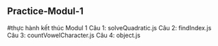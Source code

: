 ## Practice-Modul-1
#thực hành kết thúc Modul 1
Câu 1: solveQuadratic.js
Câu 2: findIndex.js
Câu 3: countVowelCharacter.js
Câu 4: object.js
